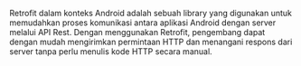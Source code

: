 Retrofit dalam konteks Android adalah sebuah library yang digunakan untuk memudahkan proses komunikasi antara aplikasi Android dengan server melalui API Rest. Dengan menggunakan Retrofit, pengembang dapat dengan mudah mengirimkan permintaan HTTP dan menangani respons dari server tanpa perlu menulis kode HTTP secara manual.

